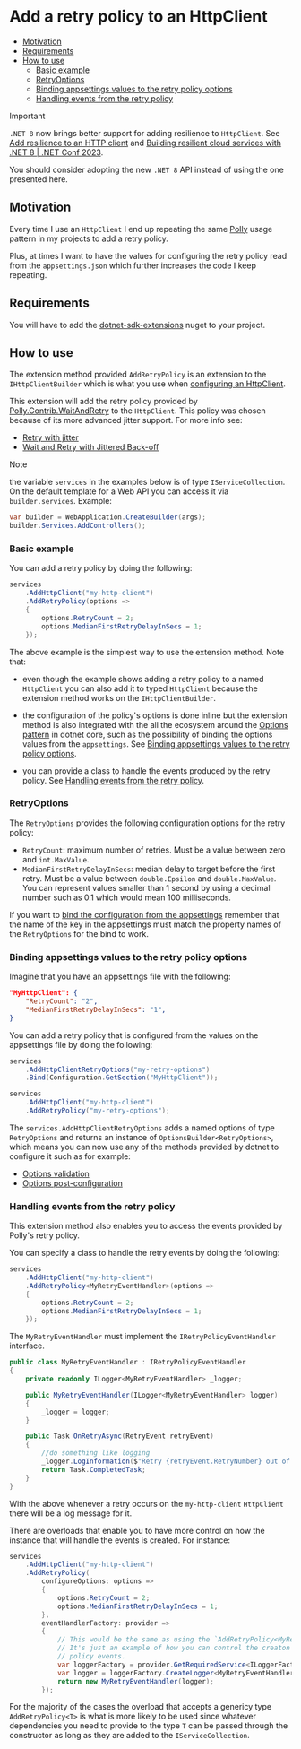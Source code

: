 ﻿# Add a retry policy to an HttpClient

- [Motivation](#motivation)
- [Requirements](#requirements)
- [How to use](#how-to-use)
  - [Basic example](#basic-example)
  - [RetryOptions](#retryoptions)
  - [Binding appsettings values to the retry policy options](#binding-appsettings-values-to-the-retry-policy-options)
  - [Handling events from the retry policy](#handling-events-from-the-retry-policy)

> [!IMPORTANT]
>
> `.NET 8` now brings better support for adding resilience to `HttpClient`. See [Add resilience to an HTTP client](https://learn.microsoft.com/en-us/dotnet/core/resilience/http-resilience?tabs=dotnet-cli#add-resilience-to-an-http-client) and [Building resilient cloud services with .NET 8 | .NET Conf 2023](https://www.youtube.com/watch?v=BDZpuFI8mMM&list=PLdo4fOcmZ0oULyHSPBx-tQzePOYlhvrAU&index=16).
>
> You should consider adopting the new `.NET 8` API instead of using the one presented here.

## Motivation

Every time I use an `HttpClient` I end up repeating the same [Polly](https://github.com/App-vNext/Polly) usage pattern in my projects to add a retry policy.

Plus, at times I want to have the values for configuring the retry policy read from the `appsettings.json` which further increases the code I keep repeating.

## Requirements

You will have to add the [dotnet-sdk-extensions](https://www.nuget.org/packages/dotnet-sdk-extensions) nuget to your project.

## How to use

The extension method provided `AddRetryPolicy` is an extension to the `IHttpClientBuilder` which is what you use when [configuring an HttpClient](https://docs.microsoft.com/en-us/aspnet/core/fundamentals/http-requests?view=aspnetcore-5.0).

This extension will add the retry policy provided by [Polly.Contrib.WaitAndRetry](https://github.com/Polly-Contrib/Polly.Contrib.WaitAndRetry) to the `HttpClient`.
This policy was chosen because of its more advanced jitter support. For more info see:

- [Retry with jitter](https://github.com/App-vNext/Polly/wiki/Retry-with-jitter)
- [Wait and Retry with Jittered Back-off](https://github.com/Polly-Contrib/Polly.Contrib.WaitAndRetry#wait-and-retry-with-jittered-back-off)

> [!NOTE]
>
> the variable `services` in the examples below is of type `IServiceCollection`. On the default template
> for a Web API you can access it via `builder.services`. Example:
>
> ```csharp
> var builder = WebApplication.CreateBuilder(args);
> builder.Services.AddControllers();
> ```
>

### Basic example

You can add a retry policy by doing the following:

```csharp
services
    .AddHttpClient("my-http-client")
    .AddRetryPolicy(options =>
    {
        options.RetryCount = 2;
        options.MedianFirstRetryDelayInSecs = 1;
    });
```

The above example is the simplest way to use the extension method. Note that:

- even though the example shows adding a retry policy to a named `HttpClient` you can also add it to typed `HttpClient` because the extension method works on the `IHttpClientBuilder`.

- the configuration of the policy's options is done inline but the extension method is also integrated with the all the ecosystem around the [Options pattern](https://docs.microsoft.com/en-us/aspnet/core/fundamentals/configuration/options?view=aspnetcore-5.0) in dotnet core, such as the possibility of binding the options values from the `appsettings`. See [Binding appsettings values to the retry policy options](#binding-appsettings-values-to-the-retry-policy-options).

- you can provide a class to handle the events produced by the retry policy. See [Handling events from the retry policy](#handling-events-from-the-retry-policy).

### RetryOptions

The `RetryOptions` provides the following configuration options for the retry policy:

- `RetryCount`: maximum number of retries. Must be a value between zero and `int.MaxValue`.
- `MedianFirstRetryDelayInSecs`:  median delay to target before the first retry. Must be a value between `double.Epsilon` and `double.MaxValue`. You can represent values smaller than 1 second by using a decimal number such as 0.1 which would mean 100 milliseconds.

If you want to [bind the configuration from the appsettings](https://docs.microsoft.com/en-us/aspnet/core/fundamentals/configuration/options?view=aspnetcore-5.0#bind-hierarchical-configuration) remember that the name of the key in the appsettings must match the property names of the `RetryOptions` for the bind to work.

### Binding appsettings values to the retry policy options

Imagine that you have an appsettings file with the following:

```json
"MyHttpClient": {
    "RetryCount": "2",
    "MedianFirstRetryDelayInSecs": "1",
}
```

You can add a retry policy that is configured from the values on the appsettings file by doing the following:

```csharp
services
    .AddHttpClientRetryOptions("my-retry-options")
    .Bind(Configuration.GetSection("MyHttpClient"));

services
    .AddHttpClient("my-http-client")
    .AddRetryPolicy("my-retry-options");
```

The `services.AddHttpClientRetryOptions` adds a named options of type `RetryOptions` and returns an instance of `OptionsBuilder<RetryOptions>`, which means you can now use any of the methods provided by dotnet to configure it such as for example:

- [Options validation](https://docs.microsoft.com/en-us/aspnet/core/fundamentals/configuration/options?view=aspnetcore-5.0#options-validation)
- [Options post-configuration](https://docs.microsoft.com/en-us/aspnet/core/fundamentals/configuration/options?view=aspnetcore-5.0#options-post-configuration)

### Handling events from the retry policy

This extension method also enables you to access the events provided by Polly's retry policy.

You can specify a class to handle the retry events by doing the following:

```csharp
services
    .AddHttpClient("my-http-client")
    .AddRetryPolicy<MyRetryEventHandler>(options =>
    {
        options.RetryCount = 2;
        options.MedianFirstRetryDelayInSecs = 1;
    });
```

The `MyRetryEventHandler` must implement the `IRetryPolicyEventHandler` interface.

```csharp
public class MyRetryEventHandler : IRetryPolicyEventHandler
{
    private readonly ILogger<MyRetryEventHandler> _logger;

    public MyRetryEventHandler(ILogger<MyRetryEventHandler> logger)
    {
        _logger = logger;
    }

    public Task OnRetryAsync(RetryEvent retryEvent)
    {
        //do something like logging
        _logger.LogInformation($"Retry {retryEvent.RetryNumber} out of {retryEvent.RetryOptions.RetryCount} for HttpClient {retryEvent.HttpClientName}");
        return Task.CompletedTask;
    }
}
```

With the above whenever a retry occurs on the `my-http-client` `HttpClient` there will be a log message for it.

There are overloads that enable you to have more control on how the instance that will handle the events is created. For instance:

```csharp
services
    .AddHttpClient("my-http-client")
    .AddRetryPolicy(
        configureOptions: options =>
        {
            options.RetryCount = 2;
            options.MedianFirstRetryDelayInSecs = 1;
        },
        eventHandlerFactory: provider =>
        {
            // This would be the same as using the `AddRetryPolicy<MyRetryEventHandler>`.
            // It's just an example of how you can control the creaton of the object handling the
            // policy events.
            var loggerFactory = provider.GetRequiredService<ILoggerFactory>();
            var logger = loggerFactory.CreateLogger<MyRetryEventHandler>();
            return new MyRetryEventHandler(logger);
        });
```

For the majority of the cases the overload that accepts a genericy type `AddRetryPolicy<T>` is what is more likely to be used since whatever dependencies you need to provide to the type `T` can be passed through the constructor as long as they are added to the `IServiceCollection`.
